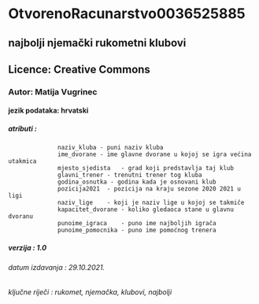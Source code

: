 # OtvorenoRacunarstvo0036525885 
## najbolji njemački rukometni klubovi
## Licence: Creative Commons
### Autor: Matija Vugrinec
#### jezik podataka: hrvatski
##### atributi : 
                  naziv_kluba - puni naziv kluba
                  ime_dvorane - ime glavne dvorane u kojoj se igra većina utakmica
                  mjesto_sjedista	- grad koji predstavlja taj klub
                  glavni_trener - trenutni trener tog kluba
                  godina_osnutka - godina kada je osnovani klub
                  pozicija2021	- pozicija na kraju sezone 2020 2021 u ligi
                  naziv_lige	- koji je naziv lige u kojoj se takmiče
                  kapacitet_dvorane	- koliko gledaoca stane u glavnu dvoranu
                  punoime_igraca	- puno ime najboljih igrača
                  punoime_pomocnika - puno ime pomoćnog trenera
##### verzija : 1.0
###### datum izdavanja : 29.10.2021.
###### ključne riječi : rukomet, njemačka, klubovi, najbolji
